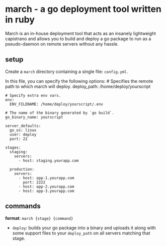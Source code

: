 # march - a go deployment tool written in ruby

March is an in-house deployment tool that acts as an insanely lightweight capistrano and allows you to build and deploy
a go package to run as a pseudo-daemon on remote servers without any hassle.

## setup

Create a `march` directory containing a single file: `config.yml`.

In this file, you can specify the following options:
    # Specifies the remote path to which march will deploy.
    deploy_path: /home/deploy/yourscript
    
    # Specify extra env vars. 
    env:
      ENV_FILENAME: /home/deploy/yourscript/.env
    
    # The name of the binary generated by `go build`. 
    go_binary_name: yourscript
       
    server_defaults:
      go_os: linux
      user: deploy
      port: 22
    
    stages:
      staging:
        servers:
          - host: staging.yourapp.com
    
      production:
        servers:
          - host: app-1.yourapp.com
            port: 2222
          - host: app-2.yourapp.com
          - host: app-3.yourapp.com

## commands

**format**: `march {stage} {command}`

- `deploy`: builds your go package into a binary and uploads it along with some support files to your `deploy_path` on 
  all servers matching that stage.
  